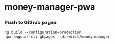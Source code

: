 # money-manager-pwa

### Push to Github pages
```
ng build --configuration=production
npx angular-cli-ghpages --dir=dist/money-manager
```